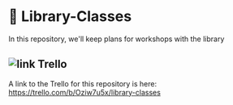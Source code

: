 :notebook_with_decorative_cover: Library-Classes
===============

In this repository, we'll keep plans for workshops with the library



## ![link](http://img.uptodown.net/icons/trello.png) Trello
A link to the Trello for this repository is here: https://trello.com/b/Oziw7u5x/library-classes
